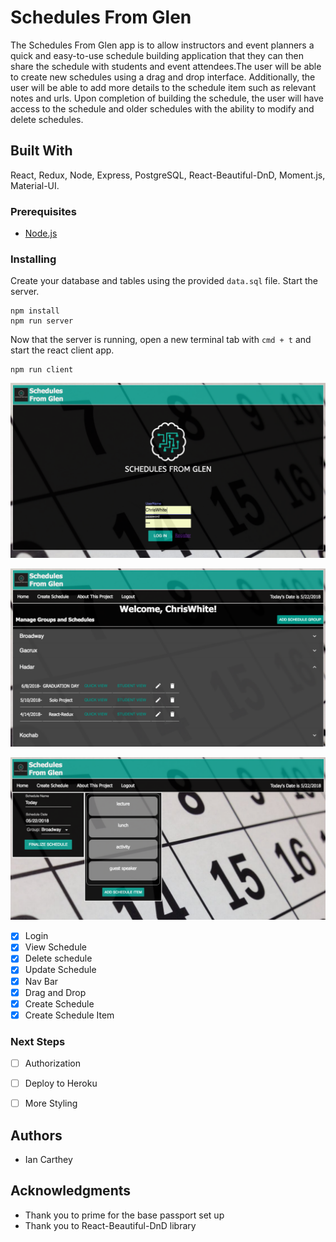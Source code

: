 # Schedules From Glen

The Schedules From Glen app is to allow instructors and event planners a quick and easy-to-use schedule building application that they can then share the schedule with students and event attendees.The user will be able to create new schedules using a drag and drop interface. Additionally, the user will be able to add more details to the schedule item such as relevant notes and urls. Upon completion of building the schedule, the user will have access to the schedule and older schedules with the ability to modify and delete schedules.

## Built With

React, Redux, Node, Express, PostgreSQL, React-Beautiful-DnD, Moment.js, Material-UI.

### Prerequisites

- [Node.js](https://nodejs.org/en/)

### Installing

Create your database and tables using the provided `data.sql` file. Start the server.

```
npm install
npm run server
```

Now that the server is running, open a new terminal tab with `cmd + t` and start the react client app.

```
npm run client
```

![Login page](/login.png)

![Manage Schedule page](/manage.png)

![Schedule Create page](/create.png)


- [x] Login
- [x] View Schedule
- [x] Delete schedule
- [x] Update Schedule
- [x] Nav Bar
- [x] Drag and Drop
- [x] Create Schedule
- [x] Create Schedule Item

### Next Steps

- [ ] Authorization
- [ ] Deploy to Heroku
- [ ] More Styling


## Authors

* Ian Carthey


## Acknowledgments

* Thank you to prime for the base passport set up
* Thank you to React-Beautiful-DnD library
